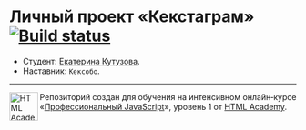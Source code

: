 # Личный проект «Кекстаграм» [![Build status][travis-image]][travis-url]

* Студент: [Екатерина Кутузова](https://up.htmlacademy.ru/javascript/14/user/443367).
* Наставник: `Кексобо`.

---

<a href="https://htmlacademy.ru/intensive/javascript"><img align="left" width="50" height="50" alt="HTML Academy" src="https://up.htmlacademy.ru/static/img/intensive/javascript/logo-for-github-2.png"></a>

Репозиторий создан для обучения на интенсивном онлайн‑курсе «[Профессиональный JavaScript](https://htmlacademy.ru/intensive/javascript)», уровень 1 от [HTML Academy](https://htmlacademy.ru).

[travis-image]: https://travis-ci.org/htmlacademy-javascript/443367-kekstagram.svg?branch=master
[travis-url]: https://travis-ci.org/htmlacademy-javascript/443367-kekstagram
